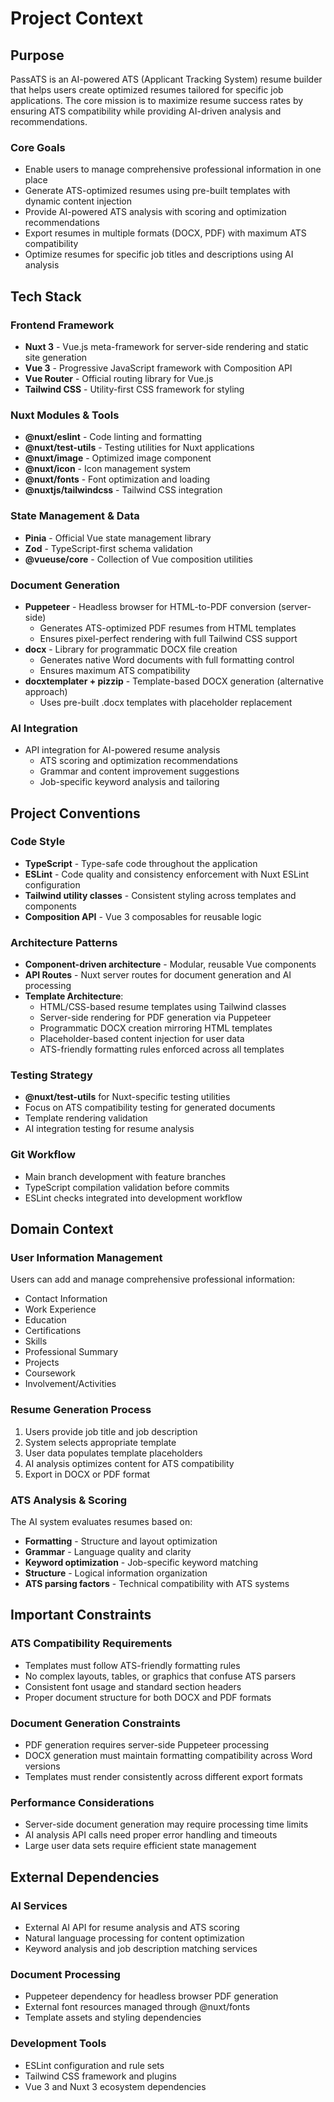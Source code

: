 # Project Context

## Purpose
PassATS is an AI-powered ATS (Applicant Tracking System) resume builder that helps users create optimized resumes tailored for specific job applications. The core mission is to maximize resume success rates by ensuring ATS compatibility while providing AI-driven analysis and recommendations.

### Core Goals
- Enable users to manage comprehensive professional information in one place
- Generate ATS-optimized resumes using pre-built templates with dynamic content injection
- Provide AI-powered ATS analysis with scoring and optimization recommendations
- Export resumes in multiple formats (DOCX, PDF) with maximum ATS compatibility
- Optimize resumes for specific job titles and descriptions using AI analysis

## Tech Stack

### Frontend Framework
- **Nuxt 3** - Vue.js meta-framework for server-side rendering and static site generation
- **Vue 3** - Progressive JavaScript framework with Composition API
- **Vue Router** - Official routing library for Vue.js
- **Tailwind CSS** - Utility-first CSS framework for styling

### Nuxt Modules & Tools
- **@nuxt/eslint** - Code linting and formatting
- **@nuxt/test-utils** - Testing utilities for Nuxt applications
- **@nuxt/image** - Optimized image component
- **@nuxt/icon** - Icon management system
- **@nuxt/fonts** - Font optimization and loading
- **@nuxtjs/tailwindcss** - Tailwind CSS integration

### State Management & Data
- **Pinia** - Official Vue state management library
- **Zod** - TypeScript-first schema validation
- **@vueuse/core** - Collection of Vue composition utilities

### Document Generation
- **Puppeteer** - Headless browser for HTML-to-PDF conversion (server-side)
  - Generates ATS-optimized PDF resumes from HTML templates
  - Ensures pixel-perfect rendering with full Tailwind CSS support
- **docx** - Library for programmatic DOCX file creation
  - Generates native Word documents with full formatting control
  - Ensures maximum ATS compatibility
- **docxtemplater + pizzip** - Template-based DOCX generation (alternative approach)
  - Uses pre-built .docx templates with placeholder replacement

### AI Integration
- API integration for AI-powered resume analysis
  - ATS scoring and optimization recommendations
  - Grammar and content improvement suggestions
  - Job-specific keyword analysis and tailoring

## Project Conventions

### Code Style
- **TypeScript** - Type-safe code throughout the application
- **ESLint** - Code quality and consistency enforcement with Nuxt ESLint configuration
- **Tailwind utility classes** - Consistent styling across templates and components
- **Composition API** - Vue 3 composables for reusable logic

### Architecture Patterns
- **Component-driven architecture** - Modular, reusable Vue components
- **API Routes** - Nuxt server routes for document generation and AI processing
- **Template Architecture**:
  - HTML/CSS-based resume templates using Tailwind classes
  - Server-side rendering for PDF generation via Puppeteer
  - Programmatic DOCX creation mirroring HTML templates
  - Placeholder-based content injection for user data
  - ATS-friendly formatting rules enforced across all templates

### Testing Strategy
- **@nuxt/test-utils** for Nuxt-specific testing utilities
- Focus on ATS compatibility testing for generated documents
- Template rendering validation
- AI integration testing for resume analysis

### Git Workflow
- Main branch development with feature branches
- TypeScript compilation validation before commits
- ESLint checks integrated into development workflow

## Domain Context

### User Information Management
Users can add and manage comprehensive professional information:
- Contact Information
- Work Experience
- Education
- Certifications
- Skills
- Professional Summary
- Projects
- Coursework
- Involvement/Activities

### Resume Generation Process
1. Users provide job title and job description
2. System selects appropriate template
3. User data populates template placeholders
4. AI analysis optimizes content for ATS compatibility
5. Export in DOCX or PDF format

### ATS Analysis & Scoring
The AI system evaluates resumes based on:
- **Formatting** - Structure and layout optimization
- **Grammar** - Language quality and clarity
- **Keyword optimization** - Job-specific keyword matching
- **Structure** - Logical information organization
- **ATS parsing factors** - Technical compatibility with ATS systems

## Important Constraints

### ATS Compatibility Requirements
- Templates must follow ATS-friendly formatting rules
- No complex layouts, tables, or graphics that confuse ATS parsers
- Consistent font usage and standard section headers
- Proper document structure for both DOCX and PDF formats

### Document Generation Constraints
- PDF generation requires server-side Puppeteer processing
- DOCX generation must maintain formatting compatibility across Word versions
- Templates must render consistently across different export formats

### Performance Considerations
- Server-side document generation may require processing time limits
- AI analysis API calls need proper error handling and timeouts
- Large user data sets require efficient state management

## External Dependencies

### AI Services
- External AI API for resume analysis and ATS scoring
- Natural language processing for content optimization
- Keyword analysis and job description matching services

### Document Processing
- Puppeteer dependency for headless browser PDF generation
- External font resources managed through @nuxt/fonts
- Template assets and styling dependencies

### Development Tools
- ESLint configuration and rule sets
- Tailwind CSS framework and plugins
- Vue 3 and Nuxt 3 ecosystem dependencies
